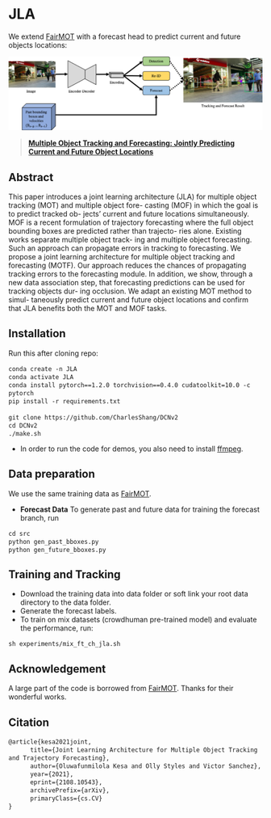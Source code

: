 # JLA




We extend [FairMOT](https://github.com/ifzhang/FairMOT) with a forecast head to predict current and future objects locations:

![](assets/pipeline.png)

> [**Multiple Object Tracking and Forecasting: Jointly Predicting Current and Future Object Locations**](https://arxiv.org/abs/2108.10543)

## Abstract

This paper introduces a joint learning architecture (JLA) for multiple object tracking (MOT) and multiple object fore- casting (MOF) in which the goal is to predict tracked ob- jects’ current and future locations simultaneously. MOF is a recent formulation of trajectory forecasting where the full object bounding boxes are predicted rather than trajecto- ries alone. Existing works separate multiple object track- ing and multiple object forecasting. Such an approach can propagate errors in tracking to forecasting. We propose a joint learning architecture for multiple object tracking and forecasting (MOTF). Our approach reduces the chances of propagating tracking errors to the forecasting module. In addition, we show, through a new data association step, that forecasting predictions can be used for tracking objects dur- ing occlusion. We adapt an existing MOT method to simul- taneously predict current and future object locations and confirm that JLA benefits both the MOT and MOF tasks.

## Installation
Run this after cloning repo:
```
conda create -n JLA
conda activate JLA
conda install pytorch==1.2.0 torchvision==0.4.0 cudatoolkit=10.0 -c pytorch
pip install -r requirements.txt

git clone https://github.com/CharlesShang/DCNv2
cd DCNv2
./make.sh
```

* In order to run the code for demos, you also need to install [ffmpeg](https://www.ffmpeg.org/).

## Data preparation
We use the same training data as [FairMOT](https://github.com/ifzhang/FairMOT).

* **Forecast Data**
To generate past and future data for training the forecast branch, run

```
cd src
python gen_past_bboxes.py
python gen_future_bboxes.py
```
## Training and Tracking
* Download the training data into data folder or soft link your root data directory to the data folder.
* Generate the forecast labels.
* To train on mix datasets (crowdhuman pre-trained model) and evaluate the performance, run:
```
sh experiments/mix_ft_ch_jla.sh
```

## Acknowledgement
A large part of the code is borrowed from [FairMOT](https://github.com/ifzhang/FairMOT). Thanks for their wonderful works.

## Citation

```
@article{kesa2021joint,
      title={Joint Learning Architecture for Multiple Object Tracking and Trajectory Forecasting}, 
      author={Oluwafunmilola Kesa and Olly Styles and Victor Sanchez},
      year={2021},
      eprint={2108.10543},
      archivePrefix={arXiv},
      primaryClass={cs.CV}
}
```


